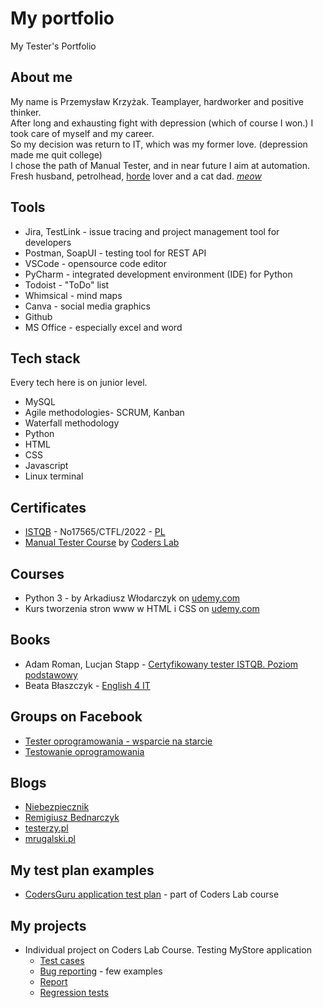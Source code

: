 # My portfolio
My Tester's Portfolio
## About me
My name is Przemysław Krzyżak. Teamplayer, hardworker and positive thinker.  
After long and exhausting fight with depression (which of course I won.) I took care of myself and my career.  
So my decision was return to IT, which was my former love. (depression made me quit college)  
I chose the path of Manual Tester, and in near future I aim at automation.  
Fresh husband, petrolhead, [horde](https://images7.alphacoders.com/298/thumb-1920-298770.jpg) lover and a cat dad. [*meow*](https://i.imgur.com/UKv3lGv.jpeg)
## Tools
- Jira, TestLink - issue tracing and project management tool for developers
- Postman, SoapUI - testing tool for REST API
- VSCode - opensource code editor
- PyCharm - integrated development environment (IDE) for Python
- Todoist - "ToDo" list 
- Whimsical - mind maps
- Canva - social media graphics
- Github
- MS Office - especially excel and word
## Tech stack
Every tech here is on junior level.
- MySQL
- Agile methodologies- SCRUM, Kanban
- Waterfall methodology
- Python 
- HTML 
- CSS
- Javascript
- Linux terminal
## Certificates
- [ISTQB](https://drive.google.com/file/d/1bB8aBwBpt4k5RcqQRbAmGRLrTCXQvo-G/view?usp=sharing) - No17565/CTFL/2022 - [PL](https://drive.google.com/file/d/18Ycd6-iDSAFnyQGzEw1uXf9__uk7Yb1W/view?usp=sharing)
- [Manual Tester Course](https://drive.google.com/file/d/1lIGff9QsxJsbfT_k1-6tUISk_a3GUhVR/view?usp=sharing) by [Coders Lab](https://coderslab.pl/pl/tester-manualny)
## Courses
- Python 3 - by Arkadiusz Włodarczyk on [udemy.com](https://www.udemy.com)
- Kurs tworzenia stron www w HTML i CSS on [udemy.com](https://www.udemy.com)
## Books
- Adam Roman, Lucjan Stapp - [Certyfikowany tester ISTQB. Poziom podstawowy](https://helion.pl/ksiazki/certyfikowany-tester-istqb-poziom-podstawowy-adam-roman-lucjan-stapp,ctispp.htm#format/d)
- Beata Błaszczyk - [English 4 IT](https://helion.pl/ksiazki/english-4-it-praktyczny-kurs-jezyka-angielskiego-dla-specjalistow-it-i-nie-tylko-beata-blaszczyk,anginv.htm#format/d)
## Groups on Facebook
- [Tester oprogramowania - wsparcie na starcie](https://www.facebook.com/groups/testeroprogramowania/)
- [Testowanie oprogramowania](https://www.facebook.com/groups/TestowanieOprogramowania/)
## Blogs
- [Niebezpiecznik](https://niebezpiecznik.pl/)
- [Remigiusz Bednarczyk](https://remigiuszbednarczyk.pl/)
- [testerzy.pl](https://testerzy.pl/)
- [mrugalski.pl](https://mrugalski.pl/)
## My test plan examples
- [CodersGuru application test plan](https://drive.google.com/file/d/1smUBvoyGnuBIS3myzgfeGhSmpIEGEy0B/view?usp=sharing) - part of Coders Lab course
## My projects
- Individual project on Coders Lab Course. Testing MyStore application
  - [Test cases](https://drive.google.com/drive/folders/1_536hZX2PHRaGZ7y289ljaR9Eh4cVv8R?usp=sharing)
  - [Bug reporting](https://drive.google.com/drive/folders/1D6fhoDMYepwBQqQLTDIMiZfWLFqFSQxi?usp=sharing) - few examples
  - [Report](https://drive.google.com/file/d/1I7cPSBommyedKf3ugq4RiTOHiKAn243e/view?usp=sharing)
  - [Regression tests](https://drive.google.com/file/d/1vyGDJMAA4x7YV2-6gXko7LvSzYfM1X3W/view?usp=sharing)
